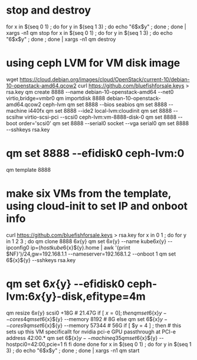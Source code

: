 # stop and destroy
for x in $(seq  0 1) ; do for y in $(seq 1 3) ; do  echo "6$x$y" ; done ; done | xargs -n1 qm stop
for x in $(seq  0 1) ; do for y in $(seq 1 3) ; do  echo "6$x$y" ; done ; done | xargs -n1 qm destroy

# using ceph LVM for VM disk image
wget https://cloud.debian.org/images/cloud/OpenStack/current-10/debian-10-openstack-amd64.qcow2
curl https://github.com/bluefishforsale.keys > rsa.key
qm create 8888 --name debian-10-openstack-amd64 --net0 virtio,bridge=vmbr0
qm importdisk 8888 debian-10-openstack-amd64.qcow2 ceph-lvm
qm set 8888 --bios seabios
qm set 8888 --machine i440fx
qm set 8888 --ide2 local-lvm:cloudinit
qm set 8888 --scsihw virtio-scsi-pci --scsi0 ceph-lvm:vm-8888-disk-0
qm set 8888 --boot order='scsi0'
qm set 8888 --serial0 socket --vga serial0
qm set 8888 --sshkeys rsa.key
# qm set 8888 --efidisk0 ceph-lvm:0
qm template 8888

# make six VMs from the template, using cloud-init to set IP and onboot info
curl https://github.com/bluefishforsale.keys > rsa.key
for x in 0 1 ; do
for y in 1 2 3 ; do
qm clone 8888 6${x}${y}
qm set 6${x}${y} --name kube6${x}${y} --ipconfig0 ip=$(host kube6${x}${y}.home | awk '{print $NF}')/24,gw=192.168.1.1 --nameserver=192.168.1.2 --onboot 1
qm set 6${x}${y} --sshkeys rsa.key
# qm set 6${x}${y} --efidisk0 ceph-lvm:6${x}${y}-disk,efitype=4m
qm resize 6${x}${y} scsi0 +18G  # 21.47G
if [ $x = 0 ] ; then
    qm set 6${x}${y} --cores 4
    qm set 6${x}${y} --memory 8192  # 8G
else
    qm set 6${x}${y} --cores 9
    qm set 6${x}${y} --memory 57344  # 56G
    if [ $y = 4 ] ; then
        # this sets up this VM specificallt for nvidia pci-e GPU passthrough at PCI-e address 42:00.*
        qm set 6${x}${y} --machine q35
        qm set 6${x}${y} --hostpci0=42:00,pcie=1
    fi
fi
done
done
for x in $(seq  0 1) ; do for y in $(seq 1 3) ; do  echo "6$x$y" ; done ; done | xargs -n1 qm start
